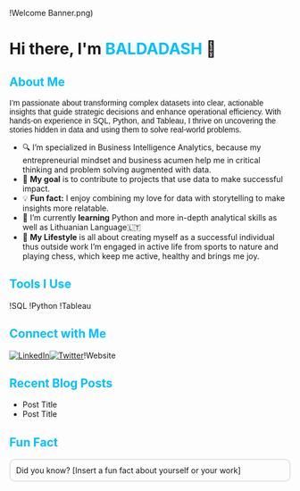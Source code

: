 !Welcome Banner.png)

# Hi there, I'm <span style="color: #00BFFF;">BALDADASH</span> 👋

## <span style="color: #00BFFF;">About Me</span>

<p style="font-family: 'Montserrat', sans-serif;">I’m passionate about transforming complex datasets into clear, actionable insights that guide strategic decisions and enhance operational efficiency. With hands-on experience in SQL, Python, and Tableau, I thrive on uncovering the stories hidden in data and using them to solve real-world problems.

- 🔍 I’m specialized in Business Intelligence Analytics, because my entrepreneurial mindset and business acumen help me in critical thinking and problem solving augmented with data.
- 🎯 **My goal** is to contribute to projects that use data to make successful impact.
- 💡 **Fun fact:** I enjoy combining my love for data with storytelling to make insights more relatable.
- 🌱 I’m currently **learning** Python and more in-depth analytical skills as well as Lithuanian Language🇱🇹
- 👯 **My Lifestyle** is all about creating myself as a successful individual thus outside work I’m engaged in active life from sports to nature and playing chess, which keep me active, healthy and brings me joy.</p>

## <span style="color: #00BFFF;">Tools I Use</span>

!SQL
!Python
!Tableau

## <span style="color: #00BFFF;">Connect with Me</span>
<div style="display: flex; flex-wrap: wrap;">
  <a href="https://www.linkedin.com/in/baldadash-baghirzade/"><img src="https://img.shields.io/badge/LinkedIn-0077B5?style=for-the-badge&logo=linkedin&logoColor=white" alt="LinkedIn"></a>
  <a href="https://twitter.com/yourprofile"><img src="https://img.shields.io/badge/Twitter-1DA1F2?style=for-the-badge&logo=twitter&logoColor=white" alt="Twitter"></a>
  !Website
</div>

## <span style="color: #00BFFF;">Recent Blog Posts</span>
<!-- BLOG-POST-LIST:START -->
- Post Title
- Post Title
<!-- BLOG-POST-LIST:END -->

## <span style="color: #00BFFF;">Fun Fact</span>
<div style="border: 2px solid #e1e4e8; padding: 10px; border-radius: 10px;">
  Did you know? [Insert a fun fact about yourself or your work]
</div>
